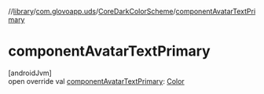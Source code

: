 //[library](../../../index.md)/[com.glovoapp.uds](../index.md)/[CoreDarkColorScheme](index.md)/[componentAvatarTextPrimary](component-avatar-text-primary.md)

# componentAvatarTextPrimary

[androidJvm]\
open override val [componentAvatarTextPrimary](component-avatar-text-primary.md): [Color](https://developer.android.com/reference/kotlin/androidx/compose/ui/graphics/Color.html)
